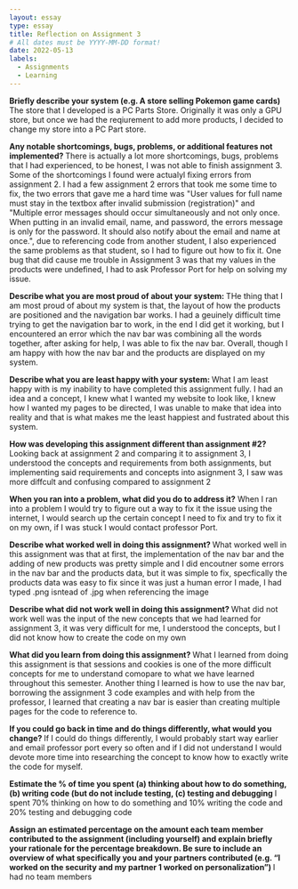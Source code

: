 ```yaml
---
layout: essay
type: essay
title: Reflection on Assignment 3
# All dates must be YYYY-MM-DD format!
date: 2022-05-13
labels:
  - Assignments
  - Learning
---
```

<b> Briefly describe your system (e.g. A store selling Pokemon game cards) </b>
  The store that I developed is a PC Parts Store. Originally it was only a GPU store, but once we had the reqiurement to add more products, I decided to change my store into a PC Part store.
<br>

<b> Any notable shortcomings, bugs, problems, or additional features not implemented? </b>
  There is actually a lot more shortcomings, bugs, problems that I had experienced, to be honest, I was not able to finish assignment 3. Some of the shortcomings I found were actualyl fixing errors from assignment 2. I had a few assignment 2 errors that took me some time to fix, the two errors that gave me a hard time was "User values for full name must stay in the textbox after invalid submission (registration)" and "Multiple error messages should occur simultaneously and not only once. When putting in an invalid email, name, and password, the errors message is only for the password. It should also notify about the email and name at once.", due to referencing code from another student, I also experienced the same problems as that student, so I had to figure out how to fix it. One bug that did cause me trouble in Assignment 3 was that my values in the products were undefined, I had to ask Professor Port for help on solving my issue. 
<br>

<b> Describe what you are most proud of about your system: </b>
THe thing that I am most proud of about my system is that, the layout of how the products are positioned and the navigation bar works. I had a geuinely difficult time trying to get the navigation bar to work, in the end I did get it working, but I encountered an error which the nav bar was combining all the words together, after asking for help, I was able to fix the nav bar. Overall, though I am happy with how the nav bar and the products are displayed on my system.
<br>

<b> Describe what you are least happy with your system: </b>
What I am least happy with is my inability to have completed this assignment fully. I had an idea and a concept, I knew what I wanted my website to look like, I knew how I wanted my pages to be directed, I was unable to make that idea into reality and that is what makes me the least happiest and fustrated about this system.
<br>

<b> How was developing this assignment different than assignment #2? </b>
Looking back at assignment 2 and comparing it to assignment 3, I understood the concepts and requirements from both assignments, but implementing said requirements and concepts into asignment 3, I saw was more diffcult and confusing compared to assignment 2
<br> 

<b> When you ran into a problem, what did you do to address it?</b>
When I ran into a problem I would try to figure out a way to fix it the issue using the internet, I would search up the certain concept I need to fix and try to fix it on my own, if I was stuck I would contact professor Port.
<br>

<b> Describe what worked well in doing this assignment? </b>
What worked well in this assignment was that at first, the implementation of the nav bar and the adding of new products was pretty simple and I did encoutner some errors in the nav bar and the products data, but it was simple to fix, specfically the products data was easy to fix since it was just a human error I made, I had typed .png isntead of .jpg when referencing the image 
<br>

<b> Describe what did not work well in doing this assignment? </b>
What did not work well was the input of the new concepts that we had learned for assignment 3, it was very difficult for me, I understood the concepts, but I did not know how to create the code on my own
<br>

<b> What did you learn from doing this assignment? </b>
What I learned from doing this assignment is that sessions and cookies is one of the more difficult concepts for me to understand comopare to what we have learned throughout this semester. Another thing I learned is how to use the nav bar, borrowing the assignment 3 code examples and with help from the professor, I learned that creating a nav bar is easier than creating multiple pages for the code to reference to.
<br>

<b> If you could go back in time and do things differently, what would you change? </b>
If I could do things differently, I would probably start way earlier and email professor port every so often and if I did not understand I would devote more time into researching the concept to know how to exactly write the code for myself.
<br>

<b> Estimate the % of time you spent (a) thinking about how to do something, (b) writing code (but do not include testing, (c) testing and debugging </b>
I spent 70% thinking on how to do something and 10% writing the code and 20% testing and debugging code
<br>

<b> Assign an estimated percentage on the amount each team member contributed to the assignment (including yourself) and explain briefly your rationale for the percentage breakdown. Be sure to include an overview of what specifically you and your partners contributed (e.g. “I worked on the security and my partner 1 worked on personalization”) </b>
I had no team members
